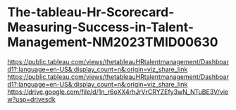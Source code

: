 # The-tableau-Hr-Scorecard-Measuring-Success-in-Talent-Management-NM2023TMID00630
https://public.tableau.com/views/thetableauHRtalentmanagement/Dashboard1?:language=en-US&:display_count=n&:origin=viz_share_link
https://public.tableau.com/views/thetableauHRtalentmanagement/Dashboard1?:language=en-US&:display_count=n&:origin=viz_share_link
https://drive.google.com/file/d/1n_r6oXX4rhJrVrCRYZEfy3wN_NTuBE3V/view?usp=drivesdk
